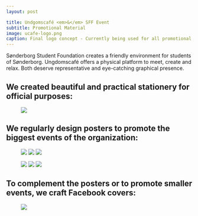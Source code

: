 ```yaml
---
layout: post

title: Undgomscafé <em>&</em> SFF Event
subtitle: Promotional Material
image: ucafe-logo.png
caption: Final logo concept - Currently being used for all promotional purpouses
---
```


Sønderborg Student Foundation creates a friendly environment for students of Sønderborg. Ungdomscafé offers a physical platform to meet, create and relax. Both deserve representative and eye-catching graphical presence.

## We created beautiful and practical stationery for official purposes:

<figure class="figure-smaller">
    <img src="/assets/SSF/SSF-stationery.jpg">
</figure>

## We regularly design posters to promote the biggest events of the organization:

<figure class="figure-triplets">
    <img src="/assets/SSF/blastoff.jpg">
    <img src="/assets/SSF/internationalday.jpg">
    <img src="/assets/SSF/beer.jpg">
</figure>

<figure class="figure-triplets">
    <img src="/assets/SSF/openstage.jpg">
    <img src="/assets/SSF/faith.jpg">
    <img src="/assets/SSF/jobfaire.jpg">
</figure>

## To complement the posters or to promote smaller events, we craft Facebook covers:

<figure class="figure-smaller">
    <img src="/assets/SSF/cover-pics.jpg">
</figure>
